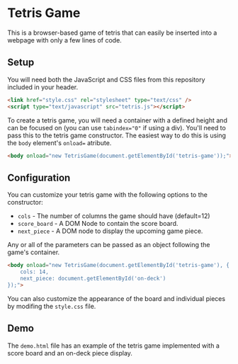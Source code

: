 # Tetris Game
This is a browser-based game of tetris that can easily be inserted into a
webpage with only a few lines of code.

## Setup
You will need both the JavaScript and CSS files from this repository included
in your header.

```HTML
<link href="style.css" rel="stylesheet" type="text/css" />
<script type="text/javascript" src="tetris.js"></script>
```

To create a tetris game, you will need a container with a defined height and
can be focused on (you can use `tabindex="0"` if using a div). You'll need
to pass this to the tetris game constructor. The easiest way to do this is
using the `body` element's `onload=` atribute.

```HTML
<body onload="new TetrisGame(document.getElementById('tetris-game'));">
```

## Configuration
You can customize your tetris game with the following options to the
constructor:

* `cols` - The number of columns the game should have (default=12)
* `score_board` - A DOM Node to contain the score board.
* `next_piece` - A DOM node to display the upcoming game piece.

Any or all of the parameters can be passed as an object following the game's
container.

```HTML
<body onload="new TetrisGame(document.getElementById('tetris-game'), {
    cols: 14,
    next_piece: document.getElementById('on-deck')
});">
```

You can also customize the appearance of the board and individual pieces by
modifing the `style.css` file.

## Demo
The `demo.html` file has an example of the tetris game implemented with a score
board and an on-deck piece display.
